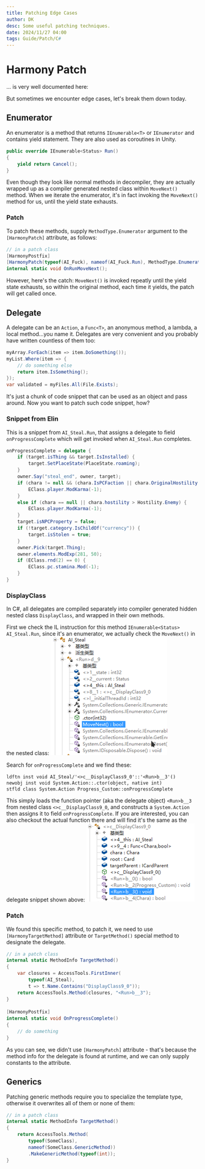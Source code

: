 ```yaml
---
title: Patching Edge Cases
author: DK
desc: Some useful patching techniques.
date: 2024/11/27 04:00
tags: Guide/Patch/C#
---
```


# Harmony Patch

... is very well documented here:

<LinkCard t="Harmony Patching" u="https://harmony.pardeike.net/articles/patching.html"/>

But sometimes we encounter edge cases, let's break them down today.

## Enumerator

An enumerator is a method that returns `IEnumerable<T>` or `IEnumerator` and contains yield statement. They are also used as coroutines in Unity.
```cs
public override IEnumerable<Status> Run()
{
    yield return Cancel();
}
```

Even though they look like normal methods in decompiler, they are actually wrapped up as a compiler generated nested class within `MoveNext()` method. When we iterate the enumerator, it's in fact invoking the `MoveNext()` method for us, until the yield state exhausts. 

### Patch

To patch these methods, supply `MethodType.Enumerator` argument to the `[HarmonyPatch]` attribute, as follows:
```cs
// in a patch class
[HarmonyPostfix]
[HarmonyPatch(typeof(AI_Fuck), nameof(AI_Fuck.Run), MethodType.Enumerator)]
internal static void OnRunMoveNext();
```

However, here's the catch: `MoveNext()` is invoked repeatly until the yield state exhausts, so within the original method, each time it yields, the patch will get called once. 

## Delegate

A delegate can be an `Action`, a `Func<T>`, an anonymous method, a lambda, a local method...you name it. Delegates are very convenient and you probably have written countless of them too:
```cs
myArray.ForEach(item => item.DoSomething());
myList.Where(item => {
    // do something else
    return item.IsSomething();
});
var validated = myFiles.All(File.Exists);
```

It's just a chunk of code snippet that can be used as an object and pass around. Now you want to patch such code snippet, how?

### Snippet from Elin 

This is a snippet from `AI_Steal.Run`, that assigns a delegate to field `onProgressComplete` which will get invoked when `AI_Steal.Run` completes.
```cs
onProgressComplete = delegate {
    if (target.isThing && target.IsInstalled) {
        target.SetPlaceState(PlaceState.roaming);
    }
    owner.Say("steal_end", owner, target);
    if (chara != null && (chara.IsPCFaction || chara.OriginalHostility >= Hostility.Friend)) {
        EClass.player.ModKarma(-1);
    }
    else if (chara == null || chara.hostility > Hostility.Enemy) {
        EClass.player.ModKarma(-1);
    }
    target.isNPCProperty = false;
    if (!target.category.IsChildOf("currency")) {
        target.isStolen = true;
    }
    owner.Pick(target.Thing);
    owner.elements.ModExp(281, 50);
    if (EClass.rnd(2) == 0) {
        EClass.pc.stamina.Mod(-1);
    }
}
```

### DisplayClass

In C#, all delegates are compiled separately into compiler generated hidden nested class `DisplayClass`, and wrapped in their own methods.

First we check the IL instruction for this method `IEnumerable<Status> AI_Steal.Run`, since it's an enumerator, we actually check the `MoveNext()` in the nested class:
![movenext](./assets/move_next.png)

Search for `onProgressComplete` and we find these:
```cs:no-line-numbers
ldftn inst void AI_Steal/'<>c__DisplayClass9_0'::'<Run>b__3'()
newobj inst void System.Action::.ctor(object, native int)
stfld class System.Action Progress_Custom::onProgressComplete
```

This simply loads the function pointer (aka the delegate object) `<Run>b__3` from nested class `<>c__DisplayClass9_0`, and constructs a `System.Action` then assigns it to field `onProgressComplete`. If you are interested, you can also checkout the actual function there and will find it's the same as the delegate snippet shown above:
![nested](./assets/nested_dele.png)

### Patch

We found this specific method, to patch it, we need to use `[HarmonyTargetMethod]` attribute or `TargetMethod()` special method to designate the delegate.
```cs
// in a patch class
internal static MethodInfo TargetMethod()
{
    var closures = AccessTools.FirstInner(
        typeof(AI_Steal), 
        t => t.Name.Contains("DisplayClass9_0"));
    return AccessTools.Method(closures, "<Run>b__3");
}

[HarmonyPostfix]
internal static void OnProgressComplete()
{
    // do something
}
```

As you can see, we didn't use `[HarmonyPatch]` attribute - that's because the method info for the delegate is found at runtime, and we can only supply constants to the attribute.

## Generics

Patching generic methods require you to specialize the template type, otherwise it overwrites all of them or none of them:
```cs
// in a patch class
internal static MethodInfo TargetMethod()
{
    return AccessTools.Method(
        typeof(SomeClass), 
        nameof(SomeClass.GenericMethod))
        .MakeGenericMethod(typeof(int));
}
```